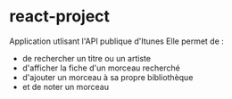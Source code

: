# react-project

Application utlisant l'API publique d'Itunes 
Elle permet de :
- de rechercher un titre ou un artiste
- d'afficher la fiche d'un morceau recherché 
- d'ajouter un morceau à sa propre bibliothèque 
- et de noter un morceau
